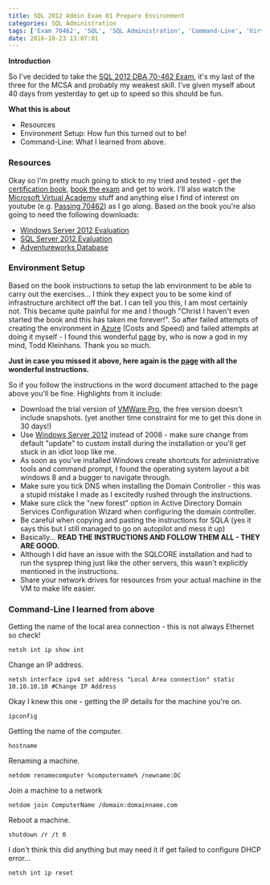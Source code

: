 ```yaml
---
title: SQL 2012 Admin Exam 01 Prepare Environment
categories: SQL Administration
tags: ['Exam 70462', 'SQL', 'SQL Administration', 'Command-Line', 'Virtual Machines']
date: 2016-10-23 13:07:01
---
```


**Introduction**

So I've decided to take the [SQL 2012 DBA 70-462 Exam](https://www.microsoft.com/en-us/learning/exam-70-462.aspx), it's my last of the three for the MCSA and probably my weakest skill. I've given myself about 40 days from yesterday to get up to speed so this should be fun.

**What this is about**

* Resources
* Environment Setup: How fun this turned out to be!
* Command-Line: What I learned from above.

### Resources

Okay so I'm pretty much going to stick to my tried and tested - get the [certification book](https://www.amazon.co.uk/Training-Kit-Exam-70-462-Administering-ebook/dp/B00IG2OS3Y/ref=sr_1_1?ie=UTF8&qid=1477226838&sr=8-1&keywords=sql+70-462), [book the exam](https://www.microsoft.com/en-gb/learning/certification-exams.aspx) and get to work.
I'll also watch the [Microsoft Virtual Academy](https://mva.microsoft.com/en-US/training-courses/administering-microsoft-sql-server-2012-jump-start-8259?l=70lJ0hKy_7704984382) stuff and anything else I find of interest on youtube (e.g. [Passing 70462](https://www.youtube.com/watch?v=rWwGPihzgOg)) as I go along.
Based on the book you're also going to need the following downloads:
* [Windows Server 2012 Evaluation](https://www.microsoft.com/en-GB/evalcenter/evaluate-windows-server-2012)
* [SQL Server 2012 Evaluation](https://www.microsoft.com/en-gb/download/details.aspx?id=29066)
* [Adventureworks Database](https://msftdbprodsamples.codeplex.com/releases/view/55330)

### Environment Setup

Based on the book instructions to setup the lab environment to be able to carry out the exercises... I think they expect you to be some kind of infrastructure architect off the bat. I can tell you this, I am most certainly not. This became quite painful for me and I though "Christ I haven't even started the book and this has taken me forever!".
So after failed attempts of creating the environment in [Azure](http://www.sqlservercentral.com/articles/certification/128503/) (Costs and Speed) and failed attempts at doing it myself - I found this wonderful [page](https://toddkleinhans.wordpress.com/) by, who is now a god in my mind, Todd Kleinhans. Thank you so much.

**Just in case you missed it above, here again is the [page](https://toddkleinhans.wordpress.com/) with all the wonderful instructions.**

So if you follow the instructions in the word document attached to the page above you'll be fine.
Highlights from it include:
* Download the trial version of [VMWare Pro](http://www.vmware.com/uk/products/workstation/workstation-evaluation.html), the free version doesn't include snapshots. (yet another time constraint for me to get this done in 30 days!)
* Use [Windows Server 2012](https://www.microsoft.com/en-GB/evalcenter/evaluate-windows-server-2012) instead of 2008 - make sure change from default "update" to custom install during the installation or you'll get stuck in an idiot loop like me.
* As soon as you've installed Windows create shortcuts for administrative tools and command prompt, I found the operating system layout a bit windows 8 and a bugger to navigate through.
* Make sure you tick DNS when installing the Domain Controller - this was a stupid mistake I made as I excitedly rushed through the instructions.
* Make sure click the "new forest" option in Active Directory Domain Services Configuration Wizard when configuring the domain controller.
* Be careful when copying and pasting the instructions for SQLA (yes it says this but I still managed to go on autopilot and mess it up)
* Basically... **READ THE INSTRUCTIONS AND FOLLOW THEM ALL - THEY ARE GOOD.**  
* Although I did have an issue with the SQLCORE installation and had to run the sysprep thing just like the other servers, this wasn't explicitly mentioned in the instructions.
* Share your network drives for resources from your actual machine in the VM to make life easier.

### Command-Line I learned from above

Getting the name of the local area connection - this is not always Ethernet so check!
```
netsh int ip show int
```
Change an IP address.
```
netsh interface ipv4 set address "Local Area connection" static 10.10.10.10 #Change IP Address
```
Okay I knew this one - getting the IP details for the machine you're on.
```
ipconfig
```
Getting the name of the computer.
```
hostname
```
Renaming a machine.
```
netdom renamecomputer %computername% /newname:DC
```
Join a machine to a network
```
netdom join ComputerName /domain:domainname.com
```
Reboot a machine.
```
shutdown /r /t 0
```
I don't think this did anything but may need it if get failed to configure DHCP error...
```
netsh int ip reset
```
